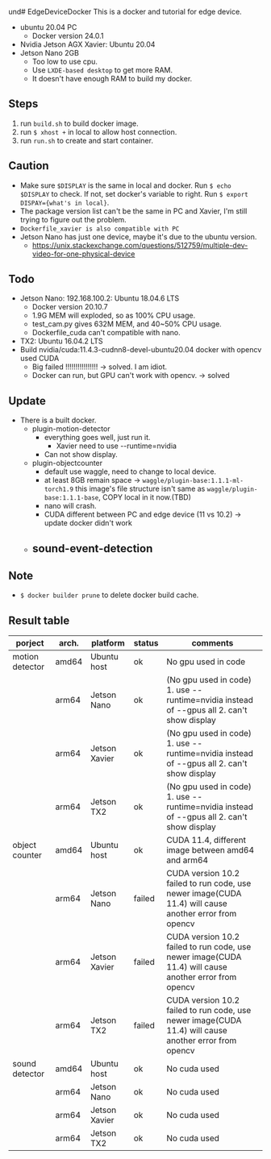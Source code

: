 und# EdgeDeviceDocker
This is a docker and tutorial for edge device.
- ubuntu 20.04 PC
    - Docker version 24.0.1
- Nvidia Jetson AGX Xavier: Ubuntu 20.04
- Jetson Nano 2GB
    - Too low to use cpu.
    - Use `LXDE-based desktop` to get more RAM.
    - It doesn't have enough RAM to build my docker.

## Steps
1. run `build.sh` to build docker image.
2. run `$ xhost +` in local to allow host connection.
3. run `run.sh` to create and start container.

## Caution
- Make sure `$DISPLAY` is the same in local and docker. Run `$ echo $DISPLAY` to check. If not, set docker's variable to right. Run `$ export DISPAY={what's in local}`.
- The package version list can't be the same in PC and Xavier, I'm still trying to figure out the problem.
- `Dockerfile_xavier is also compatible with PC`
- Jetson Nano has just one device, maybe it's due to the ubuntu version.
    - https://unix.stackexchange.com/questions/512759/multiple-dev-video-for-one-physical-device

## Todo
- Jetson Nano: 192.168.100.2: Ubuntu 18.04.6 LTS
    - Docker version 20.10.7
    - 1.9G MEM will exploded, so as 100% CPU usage.
    - test_cam.py gives 632M MEM, and 40~50% CPU usage.
    - Dockerfile_cuda can't compatible with nano.
- TX2: Ubuntu 16.04.2 LTS
- Build nvidia/cuda:11.4.3-cudnn8-devel-ubuntu20.04 docker with opencv used CUDA
    - Big failed !!!!!!!!!!!!!!!! -> solved. I am idiot.
    - Docker can run, but GPU can't work with opencv. -> solved

## Update
- There is a built docker.
    - plugin-motion-detector
        - everything goes well, just run it.
            - Xavier need to use --runtime=nvidia
        - Can not show display.
    - plugin-objectcounter
        - default use waggle, need to change to local device. 
        - at least 8GB remain space -> `waggle/plugin-base:1.1.1-ml-torch1.9` this image's file structure isn't same as `waggle/plugin-base:1.1.1-base`, COPY local in it now.(TBD)
        - nano will crash.
        - CUDA different between PC and edge device (11 vs 10.2) -> update docker didn't work
    - sound-event-detection
        - 

## Note
- `$ docker builder prune` to delete docker build cache.


## Result table
| porject | arch. | platform | status | comments |
| ------- | -------- | ------ | ------ | -------- |
| motion detector | amd64 | Ubuntu host | ok | No gpu used in code |
|                 | arm64 | Jetson Nano | ok | (No gpu used in code) 1. use --runtime=nvidia instead of --gpus all 2. can't show display |
|                 | arm64 | Jetson Xavier | ok | (No gpu used in code) 1. use --runtime=nvidia instead of --gpus all 2. can't show display |
|                 | arm64 | Jetson TX2 | ok | (No gpu used in code) 1. use --runtime=nvidia instead of --gpus all 2. can't show display |
| object counter  | amd64 | Ubuntu host | ok | CUDA 11.4, different image between amd64 and arm64 |
|                 | arm64 | Jetson Nano | failed | CUDA version 10.2 failed to run code, use newer image(CUDA 11.4) will cause another error from opencv |
|                 | arm64 | Jetson Xavier | failed | CUDA version 10.2 failed to run code, use newer image(CUDA 11.4) will cause another error from opencv |
|                 | arm64 | Jetson TX2 | failed | CUDA version 10.2 failed to run code, use newer image(CUDA 11.4) will cause another error from opencv |
| sound detector  | amd64 | Ubuntu host | ok | No cuda used |
|                 | arm64 | Jetson Nano | ok | No cuda used |
|                 | arm64 | Jetson Xavier | ok | No cuda used |
|                 | arm64 | Jetson TX2 | ok | No cuda used |
